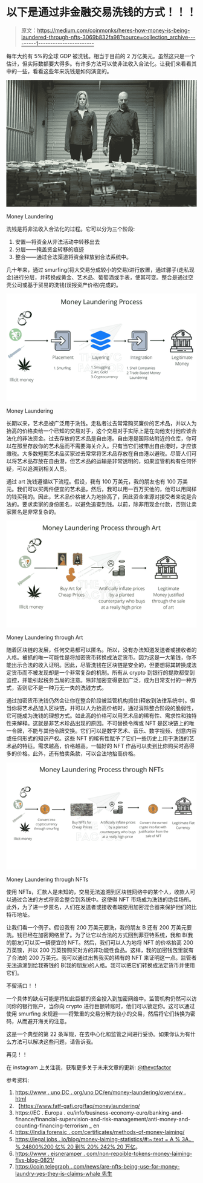 # 以下是通过非金融交易洗钱的方式！！！

> 原文：<https://medium.com/coinmonks/heres-how-money-is-being-laundered-through-nfts-3069b832fa98?source=collection_archive---------1----------------------->

每年大约有 5%的全球 GDP 被洗钱。相当于目前的 2 万亿美元。虽然这只是一个估计，但实际数额要大得多。有许多方法可以使非法收入合法化。让我们来看看其中的一些，看看这些年来洗钱是如何演变的。

![](img/d9cb4645f28f638ad985d1e245a75c7e.png)

Money Laundering

洗钱是将非法收入合法化的过程。它可以分为三个阶段:

1.  安置—将资金从非法活动中转移出去
2.  分层——掩盖资金转移的痕迹
3.  整合——通过合法渠道将资金释放到合法系统中。

几十年来，通过 smurfing(将大交易分成较小的交易)进行放置，通过骡子(走私现金)进行分层，并转换成黄金、艺术品、葡萄酒或手表，使其可变。整合是通过空壳公司或基于贸易的洗钱(误报资产价格)完成的。

![](img/7fb11bf201e82d2c8951e3dc3fc1486c.png)

Money Laundering

长期以来，艺术品被广泛用于洗钱。走私者过去常常购买廉价的艺术品，并以人为抬高的价格卖给一个已知的交易对手，这个交易对手实际上是在向他支付他应该合法化的非法资金。过去存放的艺术品是自由港。自由港是国际站附近的仓库，你可以在那里存放你的艺术品而不需要海关介入。只有当它们被带出自由港时，才应该缴税。大多数短期艺术品买家过去常常将艺术品存放在自由港以避税。尽管人们可以将艺术品存放在自由港，但艺术品的运输是非常透明的，如果监管机构有任何怀疑，可以追溯到相关人员。

通过 art 洗钱遵循以下流程。假设，我有 100 万美元，我的朋友也有 100 万美元。我们可以买两件便宜的艺术品，然后，我可以用一百万买他的，他可以用同样的钱买我的。因此，艺术品价格被人为地抬高了，因此资金来源对接受者来说是合法的。要求卖家的身份匿名，以避免追查到钱。以前，除非用现金付款，否则让卖家匿名是非常复杂的。

![](img/bd934466dbf400e0769fe5bc495c5aa4.png)

Money Laundering through Art

随着区块链的发展，任何交易都可以匿名。所以，没有办法知道发送者或接收者的人格。被抓的唯一可能性是将加密货币转换成法定货币。因为这是一大笔钱，你不能出示合法的收入证明。因此，尽管洗钱在区块链是安全的，但要想将其转换成法定货币而不被发现却是一个非常复杂的机制。所有从 crypto 到银行的提款都受到监控，并能引起税务当局的注意。除非加密变得更加广泛，成为日常支付的一种方式，否则它不是一种万无一失的洗钱方式。

通过加密货币洗钱仍然会让你在整合阶段被监管机构抓住(释放到法律系统中)。但当你将艺术品加入区块链，并可以人为抬高价格时，通过消除整合阶段的脆弱性，它可能成为洗钱的理想方式。如此高的价格可以用艺术品的稀有性、需求性和独特性来解释。这就是非艺术珍品出现的原因。不可替换令牌或 NFT 是区块链上的唯一令牌，不能与其他令牌交换。它们可以是数字艺术、音乐、数字视频、创意内容或任何形式的知识产权。这些 NFT 的稀有性赋予了它们一些历史上用于洗钱的艺术品的特征。需求越高，价格越高。一幅好的 NFT 作品可以卖到比你购买时高得多的价格。此外，还有拍卖条款，可以合法地抬高价格。

![](img/19c94ec4a32e96296989eb586c217f12.png)

Money Laundering through NFTs

使用 NFTs，汇款人是未知的，交易无法追溯到区块链网络中的某个人，收款人可以通过合法的方式将资金整合到系统中。这使得 NFT 市场成为洗钱的绝佳场所。此外，为了进一步匿名，人们在发送者或接收者端使用加密混合器来保护他们的比特币地址。

让我们看一个例子。假设我有 200 万美元要洗，我的朋友 B 还有 200 万美元要洗。钱已经在加密网络里了。为了让它以合法的方式回到菲亚特系统，我和 B(我的朋友)可以买一辆便宜的 NFT。然后，我们可以人为地将 NFT 的价格抬高 200 万英镑，并以 200 万英镑购买对方的非功能性食品。这样，我的加密钱包里就有了合法的 200 万美元。我可以通过出售我买的稀有的 NFT 来证明这一点。监管者无法追溯到给我寄钱的 B(我的朋友)的人格。我可以把它们转换成法定货币并使用它们。

不留活口！！

一个具体的缺点可能是将如此巨额的资金投入到加密网络中。监管机构仍然可以访问你的银行账户，当你向 crypto 进行巨额转账时，他们可以锁定你。这可以通过使用 smurfing 来规避——将繁重的交易分解为较小的交易，然后将它们转换为密码，从而避开海关的注意。

这是一个典型的第 22 条军规，在去中心化和监管之间进行妥协。如果你认为有什么方法可以解决这些问题，请告诉我。

再见！！

在 instagram 上关注我，获取更多关于未来文章的更新: [@thevcfactor](https://www.instagram.com/thevcfactor/)

参考资料:

1.  [https://www . uno DC . org/uno DC/en/money-laundering/overview . html](https://www.unodc.org/unodc/en/money-laundering/overview.html)
2.  【https://www.fatf-gafi.org/faq/moneylaundering/ 
3.  https://EC . Europa . eu/info/business-economy-euro/banking-and-finance/financial-supervision-and-risk-management/anti-money-and-counting-financing-terrorism _ en
4.  [https://India forensic . com/certificates/methods-of-money-laiming/](https://indiaforensic.com/certifications/methods-of-money-laundering/)
5.  [https://legal jobs . io/blog/money-laiming-statistics/#:~:text = A % 3A，% 24800%200 亿% 20 到% 20% 242% 20 万亿](https://legaljobs.io/blog/money-laundering-statistics/#:~:text=A%3A,%24800%20billion%20to%20%242%20trillion)。
6.  [https://www . eisneramper . com/non-repoible-tokens-money-laiming-flvs-blog-0821/](https://www.eisneramper.com/non-fungible-tokens-money-laundering-flvs-blog-0821/)
7.  [https://coin telegraph . com/news/are-nfts-being-use-for-money-laundry-yes-they-is-claims-whale 先生](https://cointelegraph.com/news/are-nfts-being-used-for-money-laundering-yes-they-are-claims-mr-whale)
